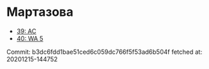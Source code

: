 # Мартазова
- [39: AC](39.md)
- [40: WA 5](40.md)

Commit: b3dc6fdd1bae51ced6c059dc766f5f53ad6b504f
 fetched at: 20201215-144752
